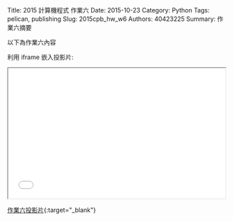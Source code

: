 Title: 2015 計算機程式 作業六
Date: 2015-10-23
Category: Python
Tags: pelican, publishing
Slug: 2015cpb_hw_w6
Authors: 40423225
Summary: 作業六摘要

以下為作業六內容

利用 iframe 嵌入投影片:

<iframe src="40423225_cp_w6_p.html" width="500" height="300"></iframe>

[作業六投影片](40423225_cp_w6_p.html){:target="_blank"}

